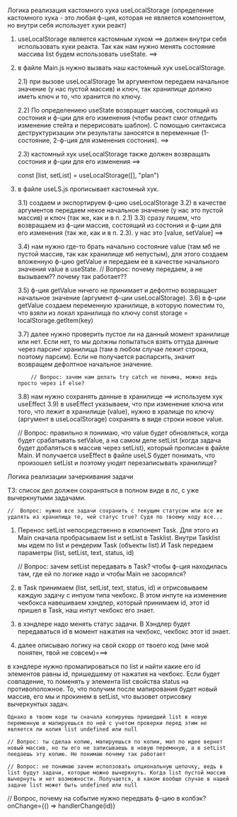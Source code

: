 Логика реализация кастомного хука useLocalStorage
(определение кастомного хука - это любая ф-ция, которая не является компоннетом, но внутри себя использует хуки реакт)

1.  useLocalStorage является кастомным хуком ==> должен внутри себя использовать хуки реакта. Так как нам нужно менять состояние массива list будем использовать useState. ==>

2.  в файле Main.js нужно вызвать наш кастомный хук useLocalStorage.

    2.1) при вызове useLocalStorage 1м аргументом передаем начальное значение (у нас пустой массив) и ключ, так хранилище должно иметь ключ и то, что хранится по ключу.

    2.2) По определениею useState возвращет массив, состоящий из состония и ф-ции для его изменения (чтобы реакт смог отледить изменение стейта и перерисовать шаблон). С помощью синтаксиса деструктуризации эти результаты заносятся в переменные (1-состояние, 2-ф-ция для изменения состония). ==>

    2.3) кастомный хук useLocalStorage также должен возвращать состония и ф-ции для его изменения ==>

    const [list, setList] = useLocalStorage([], "plan")

3.  в файле useLS.js прописывает кастомный хук.

    3.1) создаем и экспортируем ф-цию useLocalStorage
    3.2) в качестве аргументов передаем некое начальное значение (у нас это пустой массив) и ключ (так же, как и в п. 2.1)
    3.3) сразу пишем, что возвращаем из ф-ции массив, состоящий из состония и ф-ции для его изменения (так же, как и в п. 2.3). у нас это [value, setValue] ==>

    3.4) нам нужно где-то брать начально состояние value (там мб не пустой массив, так как хранилище мб непустым), для этого создаем вложенную ф-цию getValue и передаем ее в качестве начального значения value в useState.
    // Вопрос: почему передаем, а не вызываем?? почему так работает??

    3.5) ф-ция getValue ничего не принимает и дефолтно возвращает начальное значение (аргумент ф-ции useLocalStorage).
    3.6) в ф-ции getValue создаем переменную хранилище, в которую поместим то, что взяли из локал хранилища по ключу
    const storage = localStorage.getItem(key)

    3.7) далее нужно проверить пустое ли на данный момент хранилище или нет. Если нет, то мы должны попытаться взять оттуда данные через парсинг хранилища (там в любом случае лежит строка, поэтому парсим). Если не получается распарсить, значит возвращем дефолтное начальное значение.

            // Вопрос: зачем нам делать try catch не понима, можно ведь просто через if else?

    3.8) нам нужно сохранять данные в хранилище ==> используем хук useEffect
    3.9) в useEffect указываем, что при изменение ключа или того, что лежит в хранилище (value), нужно в хралище по ключу (аргумент в useLocalStorage) сохранять в виде строки новое value.

    // Вопрос: правильно я понимаю, что value будет обновляться, когда будет срабатывать setValue, а на самом деле setList (когда задача будет добаляться в массив через setList), который прописан в файле Main. И получается useEffect в файле useLS будет понимать, что произошел setList и поэтому уюдет перезаписывать хранилище?

Логика реализации зачеркивания задачи

ТЗ: список дел должен сохраняться в полном виде в лс, с уже вычеркнутыми задачами.

    //  Вопрос: нужно все задачи сохранить с текущим статусом или все же удалять из хранилища те, чей статус true? Судя по твоему коду все...

1. Перенос setList непосредственно в компонент Task.
   Для этого из Main сначала пробрасываем list и setList в Tasklist. Внутри Tasklist мы идем по list и рендерим Task (объекты list).И Task передаем параметры (list, setList, text, status, id)

    // Вопрос: зачем setList передавать в Task? чтобы ф-ция находилась там, где ей по логике надо и чтобы Main не засорялся?

2. в Task принимаем (list, setList, text, status, id) и отрисовываем каждую задачу с инпуом типа чекбокс. В этом инпуте на изменение чекбокса навешиваем хэндлер, который принимаем id, этот id пришел в Task, наш инпут чекбокс его знает.

3. в хэндлере надо менять статус задачи. В Хэндлер будет передаваться id в момент нажатия на чекбокс, чекбокс этот id знает.

4. далее описываю логику на свой скорр от твоего код (мне мой понятен, твой не совсем)===>

в хэндлере нужно промапироваться по list и найти какие его id элементов равны id, пришедшему от нажатия на чекбокс. Если будет совпадение, то поменять у элемента list свойства status на противоположное. То, что получим после мапирования будет новый массив, его мы и прокинем в setList, что вызовет отрисовку вычеркунтых задач.

    Однако в твоем коде ты сначала копируешь пришедший list в новую переменную и мапируешься по ней с учетом проверки перед этим не является ли копия list undefined или null

    // Вопрос: ты сделаа копию, мапируешься по копии, мап по идее вернет новый массив, но ты его не записываешь в новую перемнную, а в setList пеедаешь эту копию. Не понимаю почему так работает

    // Вопрос: не понимаю зачем исползовать опциональную цепочку, ведь в list будут задачи, которые можно вычеркнуть. Когда list пустой массив вычернуть и нет возможности. Получается, в каком вообще случае в нашей задаче list может быть undefined или null

// Вопрос, почему на событие нужно передвать ф-цию в колбэк?
onChange={() => handlerChange(id)}
